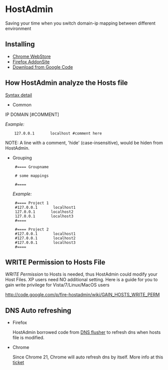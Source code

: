 HostAdmin
=====================
Saving your time when you switch domain-ip mapping between different environment

Installing
-----------------------------
 * [Chrome WebStore](https://chrome.google.com/webstore/detail/oklkidkfohahankieehkeenbillligdn)
 * [Firefox AddonSite](https://addons.mozilla.org/firefox/addon/hostadmin)
 * [Download from Google Code](http://code.google.com/p/fire-hostadmin/downloads/list)


How HostAdmin analyze the Hosts file
------------------------------------
 [Syntax detail](http://code.google.com/p/fire-hostadmin/wiki/HOST_SYNTAX)
 
 * Common 

  IP DOMAIN [#COMMENT]
  
  *Example:*

        127.0.0.1       localhost #comment here

  NOTE: A line with a comment, 'hide' (case-insensitive), would be hiden from HostAdmin.
 
 * Grouping

        #==== Groupname 
        
        # some mappings
        
        #====
   
   *Example:*
 
        #==== Project 1
        #127.0.0.1       localhost1
        127.0.0.1       localhost2
        127.0.0.1       localhost3
        #====
    
        #==== Project 2
        #127.0.0.1       localhost1
        #127.0.0.1       localhost2
        #127.0.0.1       localhost3
        #====

WRITE Permission to Hosts File
------------------------------
*WRITE Permission* to Hosts is needed, thus HostAdmin could modify your Host Files.
XP users need NO additional setting.
Here is a guide for you to gain write privilege for Vista/7/Linux/MacOS users

http://code.google.com/p/fire-hostadmin/wiki/GAIN_HOSTS_WRITE_PERM

DNS Auto refreshing
-------------------

 * Firefox

   HostAdmin borrowed code from [DNS flusher](https://addons.mozilla.org/en-US/firefox/addon/dns-flusher/) 
   to refresh dns when hosts file is modified.
   
 * Chrome
   
   Since Chrome 21, Chrome will auto refresh dns by itself.
   More info at this [ticket](http://code.google.com/p/chromium/issues/detail?id=125599)
 
 

 

